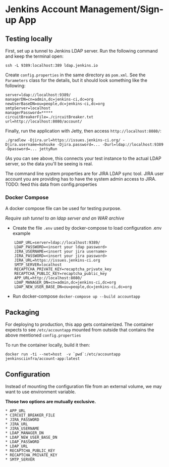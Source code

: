 # Jenkins Account Management/Sign-up App

## Testing locally

First, set up a tunnel to Jenkins LDAP server. Run the following command and
keep the terminal open:

    ssh -L 9389:localhost:389 ldap.jenkins.io

Create `config.properties` in the same directory as `pom.xml`. See the
`Parameters` class for the details, but it should look something like the
following:

    server=ldap://localhost:9389/
    managerDN=cn=admin,dc=jenkins-ci,dc=org
    newUserBaseDN=ou=people,dc=jenkins-ci,dc=org
    smtpServer=localhost
    managerPassword=*****
    circuitBreakerFile=./circuitBreaker.txt
    url=http://localhost:8080/account/

Finally, run the application with Jetty, then access `http://localhost:8080/`:

    ./gradlew -Djira.url=https://issues.jenkins-ci.org/ -Djira.username=kohsuke -Djira.password=... -Durl=ldap://localhost:9389 -Dpassword=... jettyRun

(As you can see above, this connects your test instance to the actual LDAP
server, so the data you'll be seeing is real.

The command line system properties are for JIRA LDAP sync tool. JIRA user account you are providing has to have the system admin access to JIRA.
TODO: feed this data from config.properties

### Docker Compose
A docker compose file can be used for testing purpose.

_Require ssh tunnel to an ldap server and an WAR archive_

* Create the file ```.env``` used by docker-compose to load configuration
.env example
```
    LDAP_URL=server=ldap://localhost:9389/
    LDAP_PASSWORD=<insert your ldap password>
    JIRA_USERNAME=<insert your jira username>
    JIRA_PASSWORD=<insert your jira password>
    JIRA_URL=https://issues.jenkins-ci.org
    SMTP_SERVER=localhost
    RECAPTCHA_PRIVATE_KEY=recaptcha_private_key
    RECAPTCHA_PUBLIC_KEY=recaptcha_public_key
    APP_URL=http://localhost:8080/
    LDAP_MANAGER_DN=cn=admin,dc=jenkins-ci,dc=org
    LDAP_NEW_USER_BASE_DN=ou=people,dc=jenkins-ci,dc=org
```
* Run docker-compose 
```docker-compose up --build accountapp```

## Packaging

For deploying to production, this app gets containerized. The container expects
to see `/etc/accountapp` mounted from outside that contains the above mentioned
`config.properties`


To run the container locally, build it then:

    docker run -ti --net=host  -v `pwd`:/etc/accountapp jenkinsciinfra/account-app:latest

## Configuration
Instead of mounting the configuration file from an external volume,
we may want to use environment variable.

**Those two options are mutually exclusive.**

```
* APP_URL
* CIRCUIT_BREAKER_FILE
* JIRA_PASSWORD
* JIRA_URL
* JIRA_USERNAME
* LDAP_MANAGER_DN
* LDAP_NEW_USER_BASE_DN
* LDAP_PASSWORD
* LDAP_URL
* RECAPTCHA_PUBLIC_KEY
* RECAPTCHA_PRIVATE_KEY
* SMTP_SERVER
```

